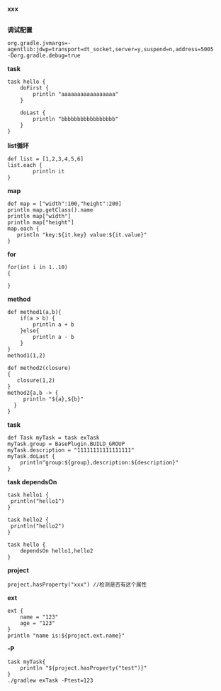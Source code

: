 **xxx**
```
```

**调试配置**
```
org.gradle.jvmargs=-agentlib:jdwp=transport=dt_socket,server=y,suspend=n,address=5005
-Dorg.gradle.debug=true
```

**task**
```
task hello {
    doFirst {
        println "aaaaaaaaaaaaaaaaa"
    }

    doLast {
        println "bbbbbbbbbbbbbbbbb"
    }
}
```

**list循环**
```
def list = [1,2,3,4,5,6]
list.each {
        println it
}
```

**map**
```
def map = ["width":100,"height":200]
println map.getClass().name
println map["width"]
println map["height"]
map.each {
   println "key:${it.key} value:${it.value}"
}
```

**for**
```
for(int i in 1..10)
{
   
}
```

**method**
```
def method1(a,b){
    if(a > b) {
        println a + b
    }else{
        println a - b
    }
}
method1(1,2)

def method2(closure)
{
   closure(1,2)
}
method2{a,b -> {
     println "${a},${b}"
  }
}
```
**task**
```
def Task myTask = task exTask
myTask.group = BasePlugin.BUILD_GROUP
myTask.description = "11111111111111111"
myTask.doLast {
    println"group:${group},description:${description}"
}
```


**task dependsOn**
```
task hello1 {
 println("hello1")
}

task hello2 {
 println("hello2")
}

task hello {
    dependsOn hello1,hello2
}
```


**project**
```
project.hasProperty("xxx") //检测是否有这个属性
```

**ext**
```
ext {
    name = "123"
    age = "123"
}
println "name is:${project.ext.name}"
```

**-P**
```
task myTask{
    println "${project.hasProperty("test")}"
}
./gradlew exTask -Ptest=123
```
